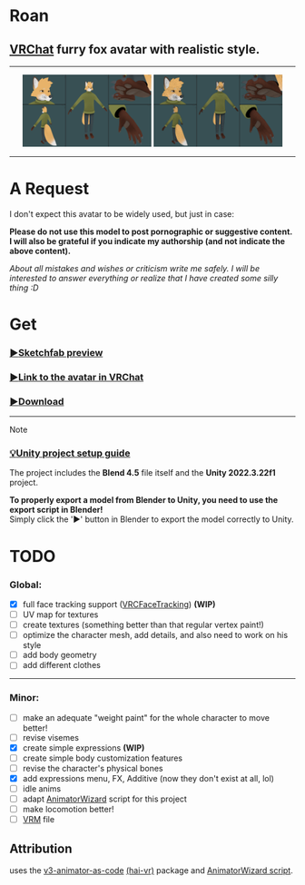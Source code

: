 # **Roan**

## [VRChat](https://hello.vrchat.com/) furry fox avatar with realistic style.
___
<div style="text-align: center;">
  <img src="Gallery/Roan%20shaded.png" alt="Roan shaded" width="45%">
  <img src="Gallery/Roan%20mesh.png" alt="Roan mesh" width="45%">
</div>

___

# А Request
I don't expect this avatar to be widely used, but just in case:

**Please do not use this model to post pornographic or suggestive content.<br/>
I will also be grateful if you indicate my authorship (and not indicate the above content).**

*About all mistakes and wishes or criticism write me safely. I will be interested to answer everything or realize that I have created some silly thing :D*

# Get

### [:arrow_forward:Sketchfab preview](https://skfb.ly/pAzHI)

### [:arrow_forward:Link to the avatar in VRChat](https://vrchat.com/home/avatar/avtr_2a8b73c0-5a67-499c-b3f3-67398d269035)

### [:arrow_forward:Download](https://github.com/strakacher21/Roan/archive/refs/heads/main.zip)
___
> [!NOTE] 
>### [:bulb:Unity project setup guide](Unity-setup.md)
>The project includes the **Blend 4.5** file itself and the **Unity 2022.3.22f1** project.
>
>**To properly export a model from Blender to Unity, you need to use the export script in Blender!**</br>
>Simply click the '▶' button in Blender to export the model correctly to Unity.

# TODO
### Global:
- [x] full face tracking support ([VRCFaceTracking](https://docs.vrcft.io/docs/intro)) **(WIP)**
- [ ] UV map for textures
- [ ] сreate textures (something better than that regular vertex paint!)
- [ ] optimize the character mesh, add details, and also need to work on his style
- [ ] add body geometry
- [ ] add different clothes
___

### Minor:
- [ ] make an adequate "weight paint" for the whole character to move better!
- [ ] revise visemes
- [x] create simple expressions **(WIP)**
- [ ] create simple body customization features
- [ ] revise the character's physical bones
- [x] add expressions menu, FX, Additive (now they don't exist at all, lol)
- [ ] idle anims
- [ ] adapt [AnimatorWizard](https://github.com/strakacher21/Roan/blob/main/Roan%20unity%20project/Assets/scripts/AnimatorWizard.cs) script for this project
- [ ] make locomotion better!
- [ ] [VRM](https://vrm.dev/en/vrm/vrm_about/) file

## Attribution
uses the [v3-animator-as-code](https://github.com/hai-vr/av3-animator-as-code) [(hai-vr)](https://github.com/hai-vr) package and [AnimatorWizard script](https://github.com/strakacher21/vrcfox-2.3_body_and_cloth_edition/blob/main/vrcfox%20unity%20project%20(B%26C)/Assets/scripts/AnimatorWizard.cs).